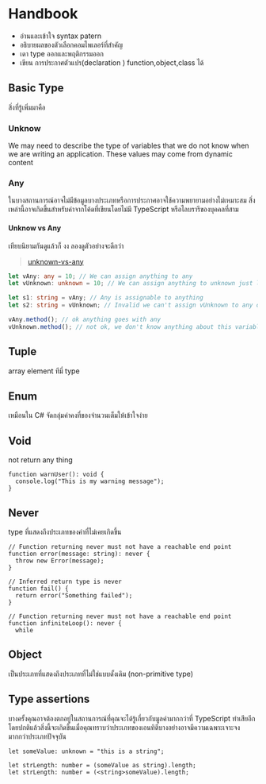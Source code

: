 # Handbook

- อ่านและเข้าใจ syntax patern
- อธิบายผลของตัวเลือกคอมไพเลอร์ที่สำคัญ
- เดา type ออกและพฤติกรรมออก
- เขียน การประกาศตัวแปร(declaration ) function,object,class ได้

## Basic Type

สิ่งที่รู้เพิ่มมาคือ

### Unknow

We may need to describe the type of variables that we do not know when we are writing an application. These values may come from dynamic content

### Any

ในบางสถานการณ์อาจไม่มีข้อมูลบางประเภทหรือการประกาศอาจใช้ความพยายามอย่างไม่เหมาะสม สิ่งเหล่านี้อาจเกิดขึ้นสำหรับค่าจากโค้ดที่เขียนโดยไม่มี TypeScript หรือไลบรารีของบุคคลที่สาม

#### Unknow vs Any

เทียบนิยามกันดูแล้วก็ งง ลองดูตัวอย่างจะดีกว่า

> [unknown-vs-any](https://stackoverflow.com/questions/51439843/unknown-vs-any)

```ts
let vAny: any = 10; // We can assign anything to any
let vUnknown: unknown = 10; // We can assign anything to unknown just like any

let s1: string = vAny; // Any is assignable to anything
let s2: string = vUnknown; // Invalid we can't assign vUnknown to any other type (without an explicit assertion)

vAny.method(); // ok anything goes with any
vUnknown.method(); // not ok, we don't know anything about this variable
```

## Tuple

array element ทีมี่ type

## Enum

เหมือนใน C# จัดกลุ่มค่าคงที่ของจำนวนเต็มให้เข้าใจง่าย

## Void

not return any thing

```tsx
function warnUser(): void {
  console.log("This is my warning message");
}
```

## Never

type ที่แสดงถึงประเภทของค่าที่ไม่เคยเกิดขึ้น

```tsx
// Function returning never must not have a reachable end point
function error(message: string): never {
  throw new Error(message);
}

// Inferred return type is never
function fail() {
  return error("Something failed");
}

// Function returning never must not have a reachable end point
function infiniteLoop(): never {
  while
```

## Object

เป็นประเภทที่แสดงถึงประเภทที่ไม่ใช่แบบดั้งเดิม (non-primitive type)

## Type assertions

บางครั้งคุณอาจต้องตกอยู่ในสถานการณ์ที่คุณจะได้รู้เกี่ยวกับมูลค่ามากกว่าที่ TypeScript ทำเสียอีก โดยปกติแล้วสิ่งนี้จะเกิดขึ้นเมื่อคุณทราบว่าประเภทของเอนทิตีบางอย่างอาจมีความเฉพาะเจาะจงมากกว่าประเภทปัจจุบัน

```tsx
let someValue: unknown = "this is a string";

let strLength: number = (someValue as string).length;
let strLength: number = (<string>someValue).length;
```
